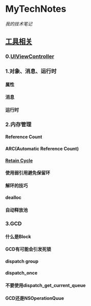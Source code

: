 # MyTechNotes
*我的技术笔记*
## [工具相关](https://github.com/SamingZhong/MyTechNotes/blob/master/tools.md)

### 0.[UIViewController](https://github.com/SamingZhong/MyTechNotes/blob/master/UIViewController.md)

### 1.对象、消息、运行时
#### 属性
#### 消息
#### 运行时

### 2.内存管理
#### Reference Count
#### ARC(Automatic Reference Count)
#### [Retain Cycle](https://github.com/SamingZhong/MyTechNotes/blob/master/Retain%20Cycle.md)
#### 使用弱引用避免保留环
#### 解环的技巧
#### dealloc
#### 自动释放池

### 3.GCD
#### 什么是Block
#### GCD有可能会引发死锁
#### dispatch group
#### dispatch_once
#### 不要使用dispatch_get_current_queue
#### GCD还是NSOperationQuue
